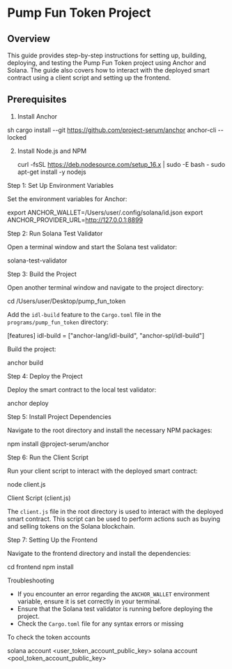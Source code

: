 # Pump Fun Token Project

## Overview

This guide provides step-by-step instructions for setting up, building, deploying, and testing the Pump Fun Token project using Anchor and Solana. The guide also covers how to interact with the deployed smart contract using a client script and setting up the frontend.

## Prerequisites

1. Install Anchor

sh cargo install --git https://github.com/project-serum/anchor anchor-cli --locked

2. Install Node.js and NPM

   curl -fsSL https://deb.nodesource.com/setup_16.x | sudo -E bash -
   sudo apt-get install -y nodejs
   

Step 1: Set Up Environment Variables

Set the environment variables for Anchor:

export ANCHOR_WALLET=/Users/user/.config/solana/id.json
export ANCHOR_PROVIDER_URL=http://127.0.0.1:8899


Step 2: Run Solana Test Validator

Open a terminal window and start the Solana test validator:

solana-test-validator

Step 3: Build the Project

Open another terminal window and navigate to the project directory:

cd /Users/user/Desktop/pump_fun_token


Add the `idl-build` feature to the `Cargo.toml` file in the `programs/pump_fun_token` directory:

[features]
idl-build = ["anchor-lang/idl-build", "anchor-spl/idl-build"]


Build the project:

anchor build


 Step 4: Deploy the Project

Deploy the smart contract to the local test validator:

anchor deploy


Step 5: Install Project Dependencies

Navigate to the root directory and install the necessary NPM packages:

npm install @project-serum/anchor


Step 6: Run the Client Script

Run your client script to interact with the deployed smart contract:

node client.js


Client Script (client.js)

The `client.js` file in the root directory is used to interact with the deployed smart contract. This script can be used to perform actions such as buying and selling tokens on the Solana blockchain.

Step 7: Setting Up the Frontend

Navigate to the frontend directory and install the dependencies:

cd frontend
npm install

Troubleshooting

- If you encounter an error regarding the `ANCHOR_WALLET` environment variable, ensure it is set correctly in your terminal.
- Ensure that the Solana test validator is running before deploying the project.
- Check the `Cargo.toml` file for any syntax errors or missing 

To check the token accounts
 
solana account <user_token_account_public_key>
solana account <pool_token_account_public_key>
